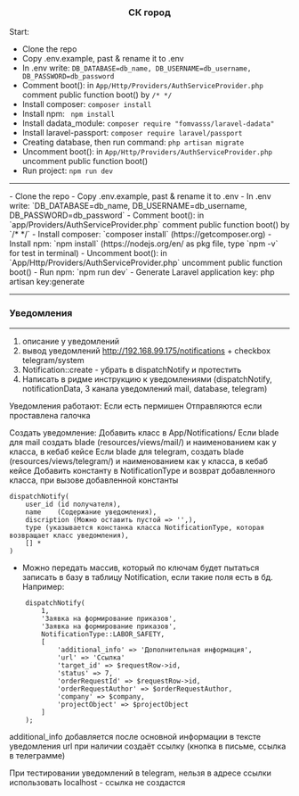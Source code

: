 <h3 align="center">СК город</h3>

Start:

- Clone the repo
- Copy .env.example, past & rename it to .env
- In .env write: `DB_DATABASE=db_name, DB_USERNAME=db_username, DB_PASSWORD=db_password`
- Comment boot(): in `App/Http/Providers/AuthServiceProvider.php` comment public function boot() by `/* */`
- Install composer: `composer install`
- Install npm: ` npm install`
- Install dadata_module: `composer require "fomvasss/laravel-dadata"`
- Install laravel-passport: `composer require laravel/passport`
- Creating database, then run command: `php artisan migrate`
- Uncomment boot(): in `App/Http/Providers/AuthServiceProvider.php` uncomment public function boot()
- Run project: `npm run dev`
<hr>
- Clone the repo
- Copy .env.example, past & rename it to .env
- In .env write: `DB_DATABASE=db_name, DB_USERNAME=db_username, DB_PASSWORD=db_password`
- Comment boot(): in `app/Providers/AuthServiceProvider.php` comment public function boot() by `/* */`
- Install composer: `composer install` (https://getcomposer.org)
- Install npm: `npm install` (https://nodejs.org/en/ as pkg file, type `npm -v` for test in terminal)
- Uncomment boot(): in `App/Http/Providers/AuthServiceProvider.php` uncomment public function boot()
- Run npm: `npm run dev`
- Generate Laravel application key: php artisan key:generate
<hr>

### Уведомления

--- 

1. описание у уведомлений
2. вывод уведомлений http://192.168.99.175/notifications + checkbox telegram/system
3. Notification::create - убрать в dispatchNotify и протестить
4. Написать в ридме инструкцию к уведомлениями (dispatchNotify, notificationData, 3 канала уведомлений mail, database,
   telegram)

Уведомления работают:
Если есть пермишен
Отправляются если проставлена галочка

Создать уведомление:
Добавить класс в App/Notifications/
Если blade для mail создать blade (resources/views/mail/) и наименованием как у класса, в кебаб кейсе
Если blade для telegram, создать blade (resources/views/telegram/) и наименованием как у класса, в кебаб кейсе
Добавить константу в NotificationType и возврат добавленного класса, при вызове добавленной константы

```
dispatchNotify(
    user_id (id получателя),
    name    (Содержание уведомления),
    discription (Можно оставить пустой => '',),
    type (указывается констанка класса NotificationType, которая возвращает класс уведомления),
    [] *
)
```

* Можно передать массив, который по ключам будет пытаться записать в базу в таблицу Notification, если такие поля есть в
  бд. Например:

```
    dispatchNotify(
        1,
        'Заявка на формирование приказов',
        'Заявка на формирование приказов',
        NotificationType::LABOR_SAFETY,
        [
            'additional_info' => 'Дополнительная информация',
            'url' => 'Ссылка'
            'target_id' => $requestRow->id,
            'status' => 7,
            'orderRequestId' => $requestRow->id,
            'orderRequestAuthor' => $orderRequestAuthor,
            'company' => $company,
            'projectObject' => $projectObject
        ]
    );
```

additional_info добавляется после основной информации в тексте уведомления
url при наличии создаёт ссылку (кнопка в письме, ссылка в телеграмме)

При тестировании уведомлений в telegram, нельзя в адресе ссылки использовать localhost - ссылка не создастся
